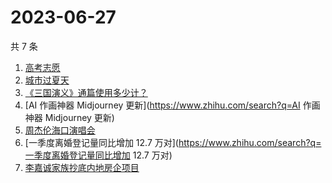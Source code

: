# 2023-06-27

共 7 条

<!-- BEGIN -->
<!-- 最后更新时间 Tue Jun 27 2023 12:10:02 GMT+0800 (China Standard Time) -->

1. [高考志愿](https://www.zhihu.com/search?q=高考志愿)
1. [城市过夏天](https://www.zhihu.com/search?q=城市过夏天)
1. [《三国演义》通篇使用多少计？](https://www.zhihu.com/search?q=《三国演义》通篇使用多少计？)
1. [AI 作画神器 Midjourney 更新](https://www.zhihu.com/search?q=AI 作画神器
   Midjourney 更新)
1. [周杰伦海口演唱会](https://www.zhihu.com/search?q=周杰伦海口演唱会)
1. [一季度离婚登记量同比增加 12.7
   万对](https://www.zhihu.com/search?q=一季度离婚登记量同比增加 12.7 万对)
1. [李嘉诚家族抄底内地房企项目](https://www.zhihu.com/search?q=李嘉诚家族抄底内地房企项目)

<!-- END -->
